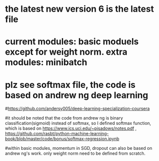 # the latest new version 6 is the latest file
# current modules: basic moduels except for weight norm. extra modules: minibatch

# plz see softmax file, the code is based on andrew ng deep learning
#https://github.com/andersy005/deep-learning-specialization-coursera

#it should be noted that the code from andrew ng is binary classification(sigmoid) instead of softmax, so I defined softmax function, 
which is based on https://www.ics.uci.edu/~pjsadows/notes.pdf , 
https://github.com/rasbt/python-machine-learning-book/blob/master/code/bonus/softmax-regression.ipynb

#within basic modules, momentum in SGD, dropout can also be based on andrew ng's work.
only weight norm need to be defined from scratch. 

 
